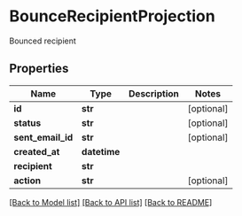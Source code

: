 # BounceRecipientProjection

Bounced recipient
## Properties
Name | Type | Description | Notes
------------ | ------------- | ------------- | -------------
**id** | **str** |  | [optional] 
**status** | **str** |  | [optional] 
**sent_email_id** | **str** |  | [optional] 
**created_at** | **datetime** |  | 
**recipient** | **str** |  | 
**action** | **str** |  | [optional] 

[[Back to Model list]](../README#documentation-for-models) [[Back to API list]](../README#documentation-for-api-endpoints) [[Back to README]](../README)


